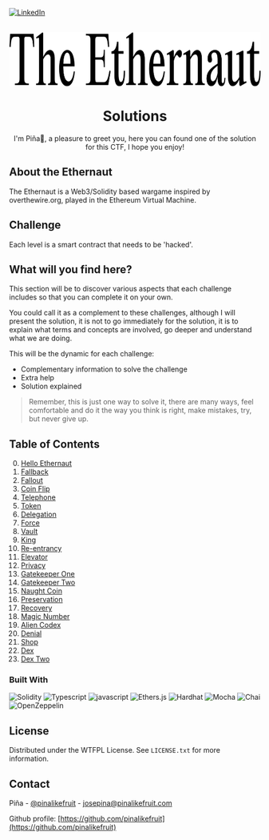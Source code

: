 
<a name="readme-top"></a>

[![LinkedIn][linkedin-shield]][linkedin-url]


<br />
<div align="center">
  <a href="https://ethernaut.openzeppelin.com/">
    <img src="./img/the-ethernaut.svg" alt="Logo Rather Labs" width="754" height="109">
  </a>

  <h1 align="center">Solutions</h3>

  <p align="center">
    I'm Piña🍍, a pleasure to greet you, here you can found one of the solution for this CTF, I hope you enjoy!
  </p>
</div>

## About the Ethernaut 

The Ethernaut is a Web3/Solidity based wargame inspired by overthewire.org, played in the Ethereum Virtual Machine.  


## Challenge
Each level is a smart contract that needs to be 'hacked'.


## What will you find here?

This section will be to discover various aspects that each challenge includes so that you can complete it on your own.

You could call it as a complement to these challenges, although I will present the solution, it is not to go immediately for the solution, it is to explain what terms and concepts are involved, go deeper and understand what we are doing.

This will be the dynamic for each challenge:

- Complementary information to solve the challenge
- Extra help
- Solution explained

> Remember, this is just one way to solve it, there are many ways, feel comfortable and do it the way you think is right, make mistakes, try, but never give up.

## Table of Contents

0. <a href="https://github.com/pinalikefruit/ethernaut/tree/00-hello-ethernaut"> Hello Ethernaut</a>
1. <a href="https://github.com/pinalikefruit/ethernaut/tree/01-fallback/fallback"> Fallback</a>
2. <a href="https://github.com/pinalikefruit/ethernaut/tree/02-fal1out"> Fallout</a>
3. <a href="https://github.com/pinalikefruit/ethernaut/tree/03-coin-flip"> Coin Flip </a>
4. <a href="https://github.com/pinalikefruit/ethernaut/tree/04-telephone"> Telephone </a>
5. <a href="https://github.com/pinalikefruit/ethernaut/tree/05-token"> Token </a>
6. <a href="https://github.com/pinalikefruit/ethernaut/tree/06-delegation"> Delegation </a>
7. <a href="https://github.com/pinalikefruit/ethernaut/tree/07-force"> Force </a>
8. <a href="https://github.com/pinalikefruit/ethernaut/tree/08-vault"> Vault </a>
9. <a href="https://github.com/pinalikefruit/ethernaut/tree/09-king"> King </a>
10. <a href="https://github.com/pinalikefruit/ethernaut/tree/10-re-entrancy"> Re-entrancy </a>
11. <a href="https://github.com/pinalikefruit/ethernaut/tree/11-elevator"> Elevator </a>
12. <a href="https://github.com/pinalikefruit/ethernaut/tree/12-privacy"> Privacy </a>
13. <a href="https://github.com/pinalikefruit/ethernaut/tree/13-gatekeeper-one"> Gatekeeper One </a>
14. <a href="https://github.com/pinalikefruit/ethernaut/tree/14-gatekeeper-two"> Gatekeeper Two </a>
15. <a href="https://github.com/pinalikefruit/ethernaut/tree/15-naught-coin"> Naught Coin </a>
16. <a href="https://github.com/pinalikefruit/ethernaut/tree/16-preservation"> Preservation </a>
17. <a href="https://github.com/pinalikefruit/ethernaut/tree/17-recovery"> Recovery </a>
18. <a href="https://github.com/pinalikefruit/ethernaut/tree/18-magic-number"> Magic Number </a>
19. <a href="https://github.com/pinalikefruit/ethernaut/tree/19-alien-codex"> Alien Codex </a>
20. <a href="https://github.com/pinalikefruit/ethernaut/tree/20-denialx"> Denial </a>
21. <a href="https://github.com/pinalikefruit/ethernaut/tree/21-shop"> Shop </a>
22. <a href="https://github.com/pinalikefruit/ethernaut/tree/22-dex"> Dex </a>
23. <a href="https://github.com/pinalikefruit/ethernaut/tree/23-dex-two"> Dex Two</a>


### Built With

 <p align="left">
 <img src="https://img.shields.io/badge/Solidity-%23363636.svg?style=for-the-badge&logo=solidity&logoColor=white" alt="Solidity">
 <img src="https://img.shields.io/badge/typescript%20-%23007ACC.svg?&style=for-the-badge&logo=typescript&logoColor=white" alt="Typescript"/>
 <img src="https://img.shields.io/badge/javascript-fff04d?&style=for-the-badge&logo=javascript&logoColor=black" alt="javascript"/>
 <img src="https://img.shields.io/badge/Ethers.js-7A98FB?style=for-the-badge&logo=Ethers.js&logoColor=white" alt="Ethers.js">
 <img src="https://img.shields.io/badge/Hardhat-fff04d?style=for-the-badge&logo=Hardhat&logoColor=white" alt="Hardhat">
 <img src="https://img.shields.io/badge/Mocha-8c6749?style=for-the-badge&logo=Mocha&logoColor=white" alt="Mocha">
 <img src="https://img.shields.io/badge/Chai-f6e8c9?style=for-the-badge&logo=Chai&logoColor=a40802" alt="Chai">
 <img src="https://img.shields.io/badge/OpenZeppelin-65aef8?&style=for-the-badge&logo=OpenZeppelin&logoColor=white" alt="OpenZeppelin"/>
</p>


## License

Distributed under the WTFPL License. See `LICENSE.txt` for more information.



## Contact

Piña - [@pinalikefruit](https://twitter.com/pinalikefruit) - josepina@pinalikefruit.com

Github profile: [https://github.com/pinalikefruit](https://github.com/pinalikefruit)



<!-- ## Acknowledgments
Thank you for this opportunity, a lot of effort, dedication, mistakes, try again, but without a doubt a great increase in my development skills, excellent challenge, really enjoyed it, see you soon. -->


[linkedin-shield]: https://img.shields.io/badge/-LinkedIn-black.svg?style=for-the-badge&logo=linkedin&colorB=555
[linkedin-url]: https://www.linkedin.com/in/pinalikefruit

